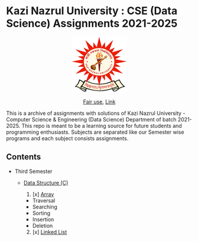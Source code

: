 # Kazi Nazrul University : CSE (Data Science) Assignments 2021-2025

<p align="center">
<a href="https://en.wikipedia.org/wiki/Kazi_Nazrul_University">
<img src="./assets/Kazi_Nazrul_University_Logo.png" alt="Kazi Nazrul University" width="150" height="150">
</a>
</p>
<p align="center">
<a href="//en.wikipedia.org/wiki/File:Kazi_Nazrul_University_Logo.png" title="Fair use of copyrighted material in the context of Kazi Nazrul University, Asansol">Fair use</a>, <a href="https://en.wikipedia.org/w/index.php?curid=59727162">Link</a>
</p>

This is a archive of assignments with solutions of Kazi Nazrul University - Computer Science & Engineering (Data Science) Department of batch 2021-2025. This repo is meant to be a learning source for future students and programming enthusiasts. Subjects are separated like our Semester wise programs and each subject consists assignments.

## Contents

- Third Semester

  - [Data Structure (C)](Data_Structure)

    1. [x] [Array](Data_Structure/Array/)

    - Traversal
    - Searching
    - Sorting
    - Insertion
    - Deletion

    2. [x] [Linked List](Data_Structure/Linked_List/)
